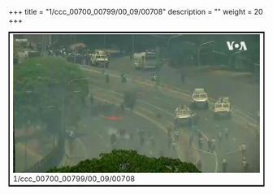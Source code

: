 +++
title = "1/ccc_00700_00799/00_09/00708"
description = ""
weight = 20
+++

<table style="border:2px solid black;max-width:800px;max-height:800px;" 
><tr><td>
<img class="center-fit-jpg"
src="/jpg_/aaa_20190430_NxaOmWaI8sI_00707.jpg">
1/ccc_00700_00799/00_09/00708
</img></td></tr></table>
